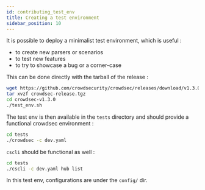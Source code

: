 ```yaml
---
id: contributing_test_env
title: Creating a test environment 
sidebar_position: 10
---
```



It is possible to deploy a minimalist test environment, which is useful :
 - to create new parsers or scenarios
 - to test new features
 - to try to showcase a bug or a corner-case


This can be done directly with the tarball of the release :


```bash
wget https://github.com/crowdsecurity/crowdsec/releases/download/v1.3.0/crowdsec-release.tgz
tar xvzf crowdsec-release.tgz
cd crowdsec-v1.3.0
./test_env.sh
```

The test env is then available in the `tests` directory and should provide a functional crowdsec environment :

```bash
cd tests
./crowdsec -c dev.yaml
```

`cscli` should be functional as well :

```bash
cd tests
./cscli -c dev.yaml hub list
```

In this test env, configurations are under the `config/` dir.


